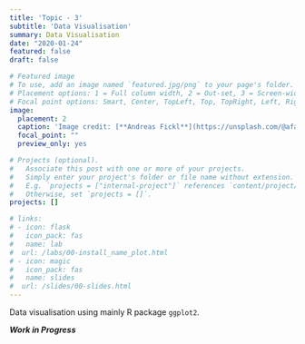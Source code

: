 ```yaml
---
title: 'Topic - 3'
subtitle: 'Data Visualisation'
summary: Data Visualisation
date: "2020-01-24"
featured: false
draft: false

# Featured image
# To use, add an image named `featured.jpg/png` to your page's folder.
# Placement options: 1 = Full column width, 2 = Out-set, 3 = Screen-width
# Focal point options: Smart, Center, TopLeft, Top, TopRight, Left, Right, BottomLeft, Bottom, BottomRight
image:
  placement: 2
  caption: 'Image credit: [**Andreas Fickl**](https://unsplash.com/@afafa) on Unsplash'
  focal_point: ""
  preview_only: yes

# Projects (optional).
#   Associate this post with one or more of your projects.
#   Simply enter your project's folder or file name without extension.
#   E.g. `projects = ["internal-project"]` references `content/project/deep-learning/index.md`.
#   Otherwise, set `projects = []`.
projects: []

# links:
# - icon: flask
#   icon_pack: fas
#   name: lab
#  url: /labs/00-install_name_plot.html
# - icon: magic
#   icon_pack: fas
#   name: slides
#  url: /slides/00-slides.html
---
```


Data visualisation using mainly R package `ggplot2`.

***Work in Progress***
